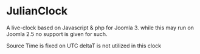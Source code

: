 JulianClock
========
A live-clock based on Javascript & php for Joomla 3.
while this may run on Joomla 2.5 no support is given for such.

Source Time is fixed on UTC
deltaT is not utilized in this clock
